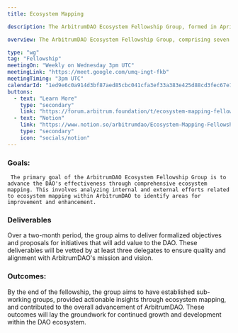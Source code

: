 ```yaml
---
title: Ecosystem Mapping

description: The ArbitrumDAO Ecosystem Fellowship Group, formed in April 2024, comprises seven dedicated individuals from four different countries. Emerging from their participation in ArbitrumDAO Onboarding 1, this group has embarked on a mission to advance the ArbitrumDAO through meticulous ecosystem mapping.

overview: The ArbitrumDAO Ecosystem Fellowship Group, comprising seven members from four countries, aims to advance the DAO through meticulous ecosystem mapping. Led by @aminiman, the group strategizes to propose initiatives vetted by at least three delegates over a two-month period.

type: "wg"
tag: "Fellowship"
meetingOn: "Weekly on Wednesday 3pm UTC"
meetingLink: "https://meet.google.com/umq-ingt-fkb"
meetingTiming: "3pm UTC"
calendarId: "1ed9e6c0a914d3bf87aed85cbc041cfa3ef33a383e425d88cd3fec67e1057ef6@group.calendar.google.com"
buttons:
  - text: "Learn More"
    type: "secondary"
    link: "https://forum.arbitrum.foundation/t/ecosystem-mapping-fellowship-communication-thread/23807"
  - text: "Notion"
    link: "https://www.notion.so/arbitrumdao/Ecosystem-Mapping-Fellowship-5d64e5e0526349f795c65a2b093ecab3?pvs=4"
    type: "secondary"
    icon: "socials/notion"
---
```


### Goals:

     The primary goal of the ArbitrumDAO Ecosystem Fellowship Group is to advance the DAO's effectiveness through comprehensive ecosystem mapping. This involves analyzing internal and external efforts related to ecosystem mapping within ArbitrumDAO to identify areas for improvement and enhancement.

### Deliverables

Over a two-month period, the group aims to deliver formalized objectives and proposals for initiatives that will add value to the DAO. These deliverables will be vetted by at least three delegates to ensure quality and alignment with ArbitrumDAO's mission and vision.

### Outcomes:

By the end of the fellowship, the group aims to have established sub-working groups, provided actionable insights through ecosystem mapping, and contributed to the overall advancement of ArbitrumDAO. These outcomes will lay the groundwork for continued growth and development within the DAO ecosystem.
